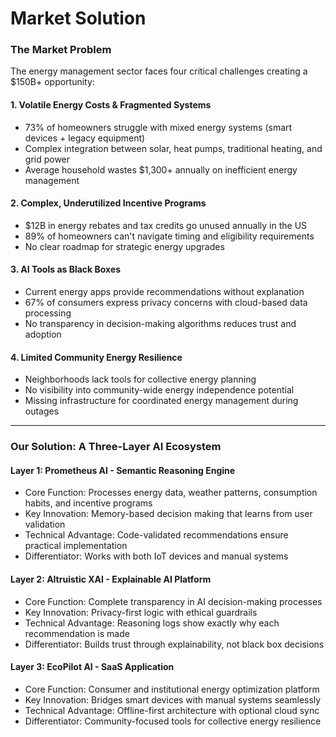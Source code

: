 # Market Solution

### The Market Problem

The energy management sector faces four critical challenges creating a $150B+ opportunity:

#### 1. Volatile Energy Costs & Fragmented Systems

* 73% of homeowners struggle with mixed energy systems (smart devices + legacy equipment)
* Complex integration between solar, heat pumps, traditional heating, and grid power
* Average household wastes $1,300+ annually on inefficient energy management

#### 2. Complex, Underutilized Incentive Programs

* $12B in energy rebates and tax credits go unused annually in the US
* 89% of homeowners can't navigate timing and eligibility requirements
* No clear roadmap for strategic energy upgrades

#### 3. AI Tools as Black Boxes

* Current energy apps provide recommendations without explanation
* 67% of consumers express privacy concerns with cloud-based data processing
* No transparency in decision-making algorithms reduces trust and adoption

#### 4. Limited Community Energy Resilience

* Neighborhoods lack tools for collective energy planning
* No visibility into community-wide energy independence potential
* Missing infrastructure for coordinated energy management during outages

***

### Our Solution: A Three-Layer AI Ecosystem

#### Layer 1: Prometheus AI - Semantic Reasoning Engine

* Core Function: Processes energy data, weather patterns, consumption habits, and incentive programs
* Key Innovation: Memory-based decision making that learns from user validation
* Technical Advantage: Code-validated recommendations ensure practical implementation
* Differentiator: Works with both IoT devices and manual systems

#### Layer 2: Altruistic XAI - Explainable AI Platform

* Core Function: Complete transparency in AI decision-making processes
* Key Innovation: Privacy-first logic with ethical guardrails
* Technical Advantage: Reasoning logs show exactly why each recommendation is made
* Differentiator: Builds trust through explainability, not black box decisions

#### Layer 3: EcoPilot AI - SaaS Application

* Core Function: Consumer and institutional energy optimization platform
* Key Innovation: Bridges smart devices with manual systems seamlessly
* Technical Advantage: Offline-first architecture with optional cloud sync
* Differentiator: Community-focused tools for collective energy resilience
